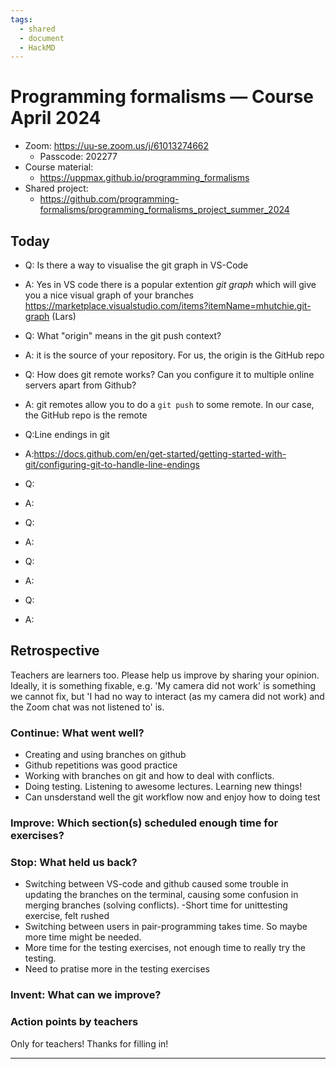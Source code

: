 ```yaml
---
tags:
  - shared
  - document
  - HackMD
---
```


# Programming formalisms — Course April 2024

- Zoom:  <https://uu-se.zoom.us/j/61013274662>
    - Passcode: 202277
- Course material:
    - <https://uppmax.github.io/programming_formalisms>
- Shared project:
    - <https://github.com/programming-formalisms/programming_formalisms_project_summer_2024>

## Today

- Q: Is there a way to visualise the git graph in VS-Code
- A: Yes in VS code there is a popular extention *git graph* which will give you a nice visual graph of your branches <https://marketplace.visualstudio.com/items?itemName=mhutchie.git-graph> (Lars)

- Q: What "origin" means in the git push context?
- A: it is the source of your repository. For us, the origin is the GitHub repo

- Q: How does git remote works? Can you configure it to multiple online servers apart from Github?
- A: git remotes allow you to do a `git push` to some remote. In our case, the GitHub repo is the remote

- Q:Line endings in git
- A:<https://docs.github.com/en/get-started/getting-started-with-git/configuring-git-to-handle-line-endings>

- Q:
- A:

- Q:
- A:

- Q:
- A:

- Q:
- A:


## Retrospective

Teachers are learners too. Please help us improve by sharing your opinion.
Ideally, it is something fixable, e.g. 'My camera did not work' is something
we cannot fix, but 'I had no way to interact (as my camera did not work) and the Zoom chat was not listened to' is.

### Continue: What went well?

- Creating and using branches on github
- Github repetitions was good practice
- Working with branches on git and how to deal with conflicts.
- Doing testing. Listening to awesome lectures. Learning new things!
- Can unsderstand well the git workflow now and enjoy how to doing test

### Improve: Which section(s) scheduled enough time for exercises?

### Stop: What held us back?

- Switching between VS-code and github caused some trouble in updating the branches on the terminal, causing some confusion in merging branches (solving conflicts).
-Short time for unittesting exercise, felt rushed
- Switching between users in pair-programming takes time. So maybe more time might be needed.
- More time for the testing exercises, not enough time to really try the testing.
- Need to pratise more in the testing exercises

### Invent: What can we improve?

### Action points by teachers

Only for teachers! Thanks for filling in!

---
